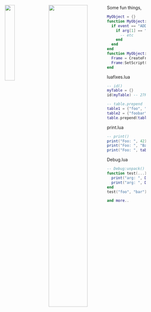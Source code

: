 <p align="center">
    <img style="float: left" src="https://github.com/user-attachments/assets/8d0131a4-1061-42b2-a3ab-0409113afbcd" width="25%" height="25%">
    <img style="float: left" src="https://github.com/user-attachments/assets/d3852943-d71e-4c3c-83c6-9fa6d261d178" width="50%" height="50%">
</p>

Some fun things,

```lua
MyObject = {}
function MyObject:load(...)
  if event == "ADDON_LOADED" then
    if arg[1] == "MyAddon" then
      -- etc
    end
  end
end
function MyObject:init()
  Frame = CreateFrame("Frame")
  Frame:SetScript("OnEvent", bind(self, MyObject.load))
end
```

luafixes.lua
```lua
-- id()
myTable = {}
id(myTable) -- 27FC3608

-- table.prepend
table1 = {"foo", "bar"}
table2 = {"foobar"}
table.prepend(table1, table2) -- {"foo", "bar", "foobar"}
```
print.lua
```lua
-- print()
print("Foo: ", 42) -- Foo: 42
print("Foo: ", "Bar: ", 42) -- Foo: Bar: 42
print("Foo: ", table1) -- Foo: 27FC3608
```
Debug.lua
```lua
-- Debug:unpack()
function test(...)
  print("arg: ", Debug:unpack(arg)) -- "arg: foo bar"
  print("arg: ", Debug:unpack(arg, ", ")) -- "arg: foo, bar"
end
test("foo", "bar")

and more..
```
